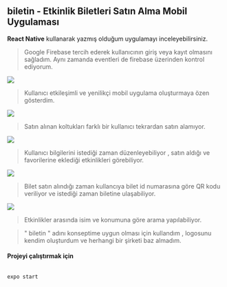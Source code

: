 ## biletin - Etkinlik Biletleri Satın Alma Mobil Uygulaması

**React Native** kullanarak yazmış olduğum uygulamayı inceleyebilirsiniz.

> Google Firebase tercih ederek kullanıcının giriş veya kayıt olmasını sağladım. Aynı zamanda eventleri de firebase üzerinden kontrol ediyorum.

![](https://i.hizliresim.com/jalua8c.png)

> Kullanıcı etkileşimli ve yenilikçi mobil uygulama oluşturmaya özen gösterdim.

![](https://i.hizliresim.com/ij6q00q.gif)

> Satın alınan koltukları farklı bir kullanıcı tekrardan satın alamıyor.

![](https://i.hizliresim.com/2a5h7wk.gif)

> Kullanıcı bilgilerini istediği zaman düzenleyebiliyor , satın aldığı ve favorilerine eklediği etkinlikleri görebiliyor.

![](https://i.hizliresim.com/oafgflt.gif)

> Bilet satın alındığı zaman kullancıya bilet id numarasına göre QR kodu veriliyor ve istediği zaman biletine ulaşabiliyor.

![](https://i.hizliresim.com/oemhvym.gif)

> Etkinlikler arasında isim ve konumuna göre arama yapılabiliyor.

> " biletin " adını konseptime uygun olması için kullandım , logosunu kendim oluşturdum ve herhangi bir şirketi baz almadım.

#### Projeyi çalıştırmak için

```bash

expo start

```
